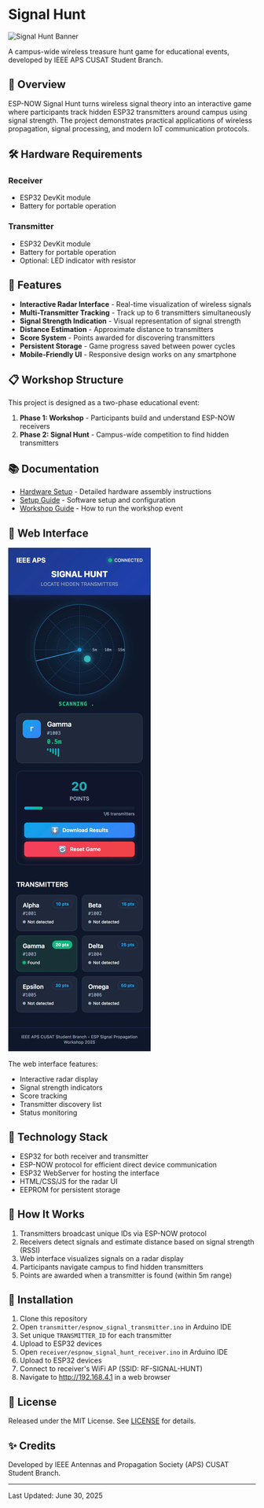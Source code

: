 #  Signal Hunt

![Signal Hunt Banner](images/banner.png)

A campus-wide wireless treasure hunt game for educational events, developed by IEEE APS CUSAT Student Branch.

## 🎯 Overview

ESP-NOW Signal Hunt turns wireless signal theory into an interactive game where participants track hidden ESP32 transmitters around campus using signal strength. The project demonstrates practical applications of wireless propagation, signal processing, and modern IoT communication protocols.

## 🛠️ Hardware Requirements

### Receiver
- ESP32 DevKit module
- Battery for portable operation

### Transmitter
- ESP32 DevKit module
- Battery for portable operation
- Optional: LED indicator with resistor

## 🚀 Features

- **Interactive Radar Interface** - Real-time visualization of wireless signals
- **Multi-Transmitter Tracking** - Track up to 6 transmitters simultaneously
- **Signal Strength Indication** - Visual representation of signal strength
- **Distance Estimation** - Approximate distance to transmitters
- **Score System** - Points awarded for discovering transmitters
- **Persistent Storage** - Game progress saved between power cycles
- **Mobile-Friendly UI** - Responsive design works on any smartphone

## 📋 Workshop Structure

This project is designed as a two-phase educational event:

1. **Phase 1: Workshop** - Participants build and understand ESP-NOW receivers
2. **Phase 2: Signal Hunt** - Campus-wide competition to find hidden transmitters

## 📚 Documentation

- [Hardware Setup](docs/HARDWARE.md) - Detailed hardware assembly instructions
- [Setup Guide](docs/SETUP_GUIDE.md) - Software setup and configuration
- [Workshop Guide](docs/WORKSHOP.md) - How to run the workshop event

## 📱 Web Interface

![Signal Hunt Interface](images/interface.jpeg)

The web interface features:
- Interactive radar display
- Signal strength indicators
- Score tracking
- Transmitter discovery list
- Status monitoring

## 📡 Technology Stack

- ESP32 for both receiver and transmitter
- ESP-NOW protocol for efficient direct device communication
- ESP32 WebServer for hosting the interface
- HTML/CSS/JS for the radar UI
- EEPROM for persistent storage

## 🔄 How It Works

1. Transmitters broadcast unique IDs via ESP-NOW protocol
2. Receivers detect signals and estimate distance based on signal strength (RSSI)
3. Web interface visualizes signals on a radar display
4. Participants navigate campus to find hidden transmitters
5. Points are awarded when a transmitter is found (within 5m range)

## 🔧 Installation

1. Clone this repository
2. Open `transmitter/espnow_signal_transmitter.ino` in Arduino IDE
3. Set unique `TRANSMITTER_ID` for each transmitter
4. Upload to ESP32 devices
5. Open `receiver/espnow_signal_hunt_receiver.ino` in Arduino IDE
6. Upload to ESP32 devices
7. Connect to receiver's WiFi AP (SSID: RF-SIGNAL-HUNT)
8. Navigate to http://192.168.4.1 in a web browser

## 📄 License

Released under the MIT License. See [LICENSE](LICENSE) for details.

## ✨ Credits

Developed by IEEE Antennas and Propagation Society (APS) CUSAT Student Branch.

---

Last Updated: June 30, 2025
